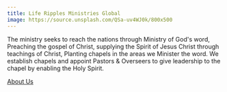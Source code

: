 ```yaml
---
title: Life Ripples Ministries Global
image: https://source.unsplash.com/QSa-uv4WJ0k/800x500
---
```


The ministry seeks to reach the nations through Ministry of God's word, Preaching the gospel of Christ, supplying the Spirit of Jesus Christ through teachings of Christ, Planting chapels in the areas we Minister the word. We establish chapels and appoint Pastors & Overseers to give leadership to the chapel by enabling the Holy Spirit.

<a class="uk-button uk-button-default uk-button-large" href="/mission/">About Us</a>
